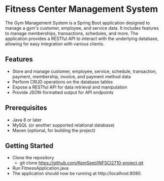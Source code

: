 # Fitness Center Management System
The Gym Management System is a Spring Boot application designed to manage a gym's customer, employee, and service data. It includes features to manage memberships, transactions, schedules, and more. The application provides a RESTful API to interact with the underlying database, allowing for easy integration with various clients.

## Features
* Store and manage customer, employee, service, schedule, transaction, payment, membership, invoice, and payment method data
* Perform CRUD operations on the database tables
* Expose a RESTful API for data retrieval and manipulation
* Provide JSON-formatted output for API endpoints

## Prerequisites
* Java 8 or later
* MySQL (or another supported relational database)
* Maven (optional, for building the project)

## Getting Started
* Clone the repository
  - git clone https://github.com/KemSeet/INFSCI2710-project.git
* Run FitnessApplication.java
* The application should now be running at http://localhost:8080.


